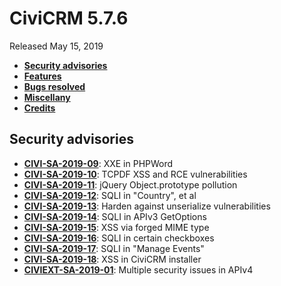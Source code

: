 # CiviCRM 5.7.6

Released May 15, 2019

- **[Security advisories](#security)**
- **[Features](#features)**
- **[Bugs resolved](#bugs)**
- **[Miscellany](#misc)**
- **[Credits](#credits)**

## <a name="security"></a>Security advisories

- **[CIVI-SA-2019-09](https://civicrm.org/advisory/civi-sa-2019-09-xxe-in-phpword)**: XXE in PHPWord
- **[CIVI-SA-2019-10](https://civicrm.org/advisory/civi-sa-2019-10-tcpdf-xss-and-rce-vulerabilities)**: TCPDF XSS and RCE vulnerabilities
- **[CIVI-SA-2019-11](https://civicrm.org/advisory/civi-sa-2019-11-jquery-objectprototype-pollution)**: jQuery Object.prototype pollution
- **[CIVI-SA-2019-12](https://civicrm.org/advisory/civi-sa-2019-12-sqli-in-country-et-al)**: SQLI in "Country", et al
- **[CIVI-SA-2019-13](https://civicrm.org/advisory/civi-sa-2019-13-harden-against-unserialize-vulnerabilities)**: Harden against unserialize vulnerabilities
- **[CIVI-SA-2019-14](https://civicrm.org/advisory/civi-sa-2019-14-sqli-in-apiv3-getoptions)**: SQLI in APIv3 GetOptions
- **[CIVI-SA-2019-15](https://civicrm.org/advisory/civi-sa-2019-15-xss-via-forged-mime-type)**: XSS via forged MIME type
- **[CIVI-SA-2019-16](https://civicrm.org/advisory/civi-sa-2019-16-sqli-in-certain-checkboxes)**: SQLI in certain checkboxes
- **[CIVI-SA-2019-17](https://civicrm.org/advisory/civi-sa-2019-17-sqli-in-manage-events)**: SQLI in "Manage Events"
- **[CIVI-SA-2019-18](https://civicrm.org/advisory/civi-sa-2019-18-xss-in-civicrm-installer)**: XSS in CiviCRM installer
- **[CIVIEXT-SA-2019-01](https://civicrm.org/advisory/civiext-sa-2019-01-multiple-security-issues-in-apiv4)**: Multiple security issues in APIv4
